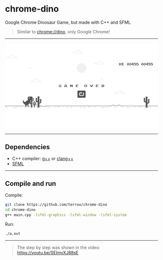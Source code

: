 # chrome-dino
Google Chrome Dinosaur Game, but made with C++ and SFML
> Similar to <chrome://dino>, only Google Chrome!

---

![chrome-dino play](./chrome-dino-play.png) 

---

## Dependencies
+ C++ compiler: [g++](https://gcc.gnu.org/) or [clang++](https://clang.llvm.org/)
+ [SFML](https://www.sfml-dev.org/)

---

## Compile and run

Compile:
```bash
git clone https://github.com/terroo/chrome-dino
cd chrome-dino
g++ main.cpp -lsfml-graphics -lsfml-window -lsfml-system
```

Run:
```bash
./a.out
```
---

> The step by step was shown in the video: <https://youtu.be/SEImvXJ88sE>


